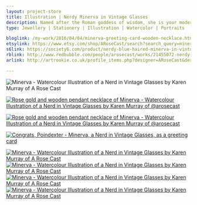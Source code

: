 ```yaml
---
layout: project-store
title: Illustration | Nerdy Minerva in Vintage Glasses
description: Named after the Roman goddess of wisdom, she is your modern geek girl. She watches Star Trek TNG and Buffy repeats, while boning up on a bit of medieval history. She knows ombre hair probably isn’t quite as fashionable as it once was, but prefers to follow her own personal style than what happens to be in vogue at any particular time. Her glasses always have to have a bit of a vintage vibe to them. She may be a little shy when you first get to know her, but despite being an introvert she enjoys meeting new people.
type: Jewellery | Stationery | Illustration | Watercolor | Portraits

bloglink: /my-work/2016/04/04/minerva-greeting-card-wooden-necklace.html
etsylink: https://www.etsy.com/shop/ARoseCast/search?search_query=minerva
s6link: https://society6.com/product/nerdy-blue-haired-minerva-in-vintage-glasses_print#1=45
rblink: http://www.redbubble.com/people/arosecast/works/21455072-nerdy-blue-haired-minerva-in-vintage-glasses
arlink: http://artrookie.co.uk/profile_items.php?designer=ARoseCast&design=8929

---
```


![Minerva - Watercolour Illustration of a Nerd in Vintage Glasses by Karen Murray of A Rose Cast](/assets/folio/portraits/minerva-nerd-in-glasses.jpg "Minerva - Watercolour Illustration of a Nerd in Vintage Glasses by Karen Murray of @arosecast")

[![Rose gold and wooden pendant necklace of Minerva - Watercolour Illustration of a Nerd in Vintage Glasses by Karen Murray of @arosecast](/assets/blog/2016-03/minerva-glasses-rose-gold-wooden-necklace.jpg)](https://www.etsy.com/listing/288122435/rose-gold-walnut-wood-pendant-necklace "Rose gold and wooden pendant necklace of Minerva - Watercolour Illustration of a Nerd in Vintage Glasses by Karen Murray of A Rose Cast")

[![Rose gold and wooden pendant necklace of Minerva - Watercolour Illustration of a Nerd in Vintage Glasses by Karen Murray of @arosecast](/assets/folio/portraits/necklace-nerd-minerva.jpg)](https://www.etsy.com/listing/288122435/rose-gold-walnut-wood-pendant-necklace "Rose gold and wooden pendant necklace of Minerva - Watercolour Illustration of a Nerd in Vintage Glasses by Karen Murray of A Rose Cast")

[![Congrats, Poindexter - Minerva, a Nerd in Vintage Glasses, as a greeting card](/assets/folio/portraits/minerva-congrats-poindexter-greeting-card.jpg)](https://www.etsy.com/listing/288123381/portrait-greeting-cards-for-celebrations "Congrats, Poindexter - Minerva, a Nerd in Vintage Glasses, as a greeting card / stationery for passing exams / tests by Karen Murray of @arosecast")

<div class="row">
	<div class="col-md-6">
		<a href="https://society6.com/product/nerdy-blue-haired-minerva-in-vintage-glasses_print#1=45" title="Buy Minerva, a Nerd in Vintage Glasses, as a range of products on my Society6 Store"><img src="/assets/blog/2016-04/society6-minerva-nerd-in-glasses-pillows.jpg" alt="Minerva - Watercolour Illustration of a Nerd in Vintage Glasses by Karen Murray of A Rose Cast" title="Pillow of Minerva - Watercolour Illustration of a Nerd in Vintage Glasses by Karen Murray of @arosecast"></a>
	</div>
	<div class="col-md-6">
		<a href="https://society6.com/product/nerdy-blue-haired-minerva-in-vintage-glasses_print#1=45" title="Buy Minerva, a Nerd in Vintage Glasses, as a range of products on my Society6 Store"><img src="/assets/blog/2016-04/society6-minerva-nerd-in-glasses-phone-skins.jpg" alt="Minerva - Watercolour Illustration of a Nerd in Vintage Glasses by Karen Murray of A Rose Cast" title="iPhone Skin of Minerva - Watercolour Illustration of a Nerd in Vintage Glasses by Karen Murray of @arosecast"></a>
	</div>
</div>

<div class="row">
	<div class="col-md-6">
		<a href="https://society6.com/product/nerdy-blue-haired-minerva-in-vintage-glasses_print#1=45" title="Buy Minerva, a Nerd in Vintage Glasses, as a range of products on my Society6 Store"><img src="/assets/blog/2016-04/society6-minerva-nerd-in-glasses-mugs.jpg" alt="Minerva - Watercolour Illustration of a Nerd in Vintage Glasses by Karen Murray of A Rose Cast" title="Mug of Minerva - Watercolour Illustration of a Nerd in Vintage Glasses by Karen Murray of @arosecast"></a>
	</div>
	<div class="col-md-6">
		<a href="https://society6.com/product/nerdy-blue-haired-minerva-in-vintage-glasses_print#1=45" title="Buy Minerva, a Nerd in Vintage Glasses, as a range of products on my Society6 Store"><img src="/assets/blog/2016-04/society6-minerva-nerd-in-glasses-bags.jpg" alt="Minerva - Watercolour Illustration of a Nerd in Vintage Glasses by Karen Murray of A Rose Cast" title="Tote Bag of Minerva - Watercolour Illustration of a Nerd in Vintage Glasses by Karen Murray of @arosecast"></a>
	</div>
</div>